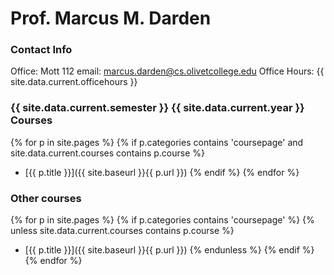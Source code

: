 ---
---

Prof. Marcus M. Darden
======================

### Contact Info

Office: Mott 112
email: marcus.darden@cs.olivetcollege.edu
Office Hours: {{ site.data.current.officehours }}

### {{ site.data.current.semester }} {{ site.data.current.year }} Courses

{% for p in site.pages %}
{% if p.categories contains 'coursepage' and site.data.current.courses contains p.course %}
* [{{ p.title }}]({{ site.baseurl }}{{ p.url }})
{% endif %}
{% endfor %}

### Other courses

{% for p in site.pages %}
{% if p.categories contains 'coursepage' %}
{% unless site.data.current.courses contains p.course %}
* [{{ p.title }}]({{ site.baseurl }}{{ p.url }})
{% endunless %}
{% endif %}
{% endfor %}

